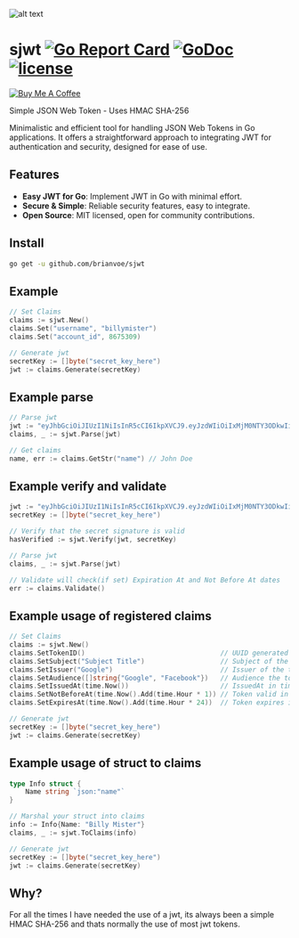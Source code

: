 ![alt text](https://raw.githubusercontent.com/brianvoe/sjwt/master/logo.png)

# sjwt [![Go Report Card](https://goreportcard.com/badge/github.com/brianvoe/sjwt)](https://goreportcard.com/report/github.com/brianvoe/sjwt) [![GoDoc](https://godoc.org/github.com/brianvoe/sjwt?status.svg)](https://godoc.org/github.com/brianvoe/sjwt) [![license](http://img.shields.io/badge/license-MIT-green.svg?style=flat)](https://raw.githubusercontent.com/brianvoe/sjwt/master/LICENSE)

<a href="https://www.buymeacoffee.com/brianvoe" target="_blank"><img src="https://www.buymeacoffee.com/assets/img/custom_images/orange_img.png" alt="Buy Me A Coffee" style="height: auto !important;width: auto !important;" ></a>

Simple JSON Web Token - Uses HMAC SHA-256

Minimalistic and efficient tool for handling JSON Web Tokens in Go applications. It offers a straightforward approach to integrating JWT for authentication and security, designed for ease of use.

## Features

- **Easy JWT for Go**: Implement JWT in Go with minimal effort.
- **Secure & Simple**: Reliable security features, easy to integrate.
- **Open Source**: MIT licensed, open for community contributions.

## Install
```bash 
go get -u github.com/brianvoe/sjwt
```

## Example
```go
// Set Claims
claims := sjwt.New()
claims.Set("username", "billymister")
claims.Set("account_id", 8675309)

// Generate jwt
secretKey := []byte("secret_key_here")
jwt := claims.Generate(secretKey)
```

## Example parse
```go
// Parse jwt
jwt := "eyJhbGciOiJIUzI1NiIsInR5cCI6IkpXVCJ9.eyJzdWIiOiIxMjM0NTY3ODkwIiwibmFtZSI6IkpvaG4gRG9lIiwiaWF0IjoxNTE2MjM5MDIyfQ.SflKxwRJSMeKKF2QT4fwpMeJf36POk6yJV_adQssw5c"
claims, _ := sjwt.Parse(jwt)

// Get claims
name, err := claims.GetStr("name") // John Doe
```

## Example verify and validate
```go
jwt := "eyJhbGciOiJIUzI1NiIsInR5cCI6IkpXVCJ9.eyJzdWIiOiIxMjM0NTY3ODkwIiwibmFtZSI6IkpvaG4gRG9lIiwiaWF0IjoxNTE2MjM5MDIyfQ.SflKxwRJSMeKKF2QT4fwpMeJf36POk6yJV_adQssw5c"
secretKey := []byte("secret_key_here")

// Verify that the secret signature is valid
hasVerified := sjwt.Verify(jwt, secretKey)

// Parse jwt
claims, _ := sjwt.Parse(jwt)

// Validate will check(if set) Expiration At and Not Before At dates
err := claims.Validate()
```

## Example usage of registered claims
```go
// Set Claims
claims := sjwt.New()
claims.SetTokenID()                                  // UUID generated
claims.SetSubject("Subject Title")                   // Subject of the token
claims.SetIssuer("Google")                           // Issuer of the token
claims.SetAudience([]string{"Google", "Facebook"})   // Audience the toke is for
claims.SetIssuedAt(time.Now())                       // IssuedAt in time, value is set in unix
claims.SetNotBeforeAt(time.Now().Add(time.Hour * 1)) // Token valid in 1 hour
claims.SetExpiresAt(time.Now().Add(time.Hour * 24))  // Token expires in 24 hours

// Generate jwt
secretKey := []byte("secret_key_here")
jwt := claims.Generate(secretKey)
```

## Example usage of struct to claims
```go
type Info struct {
    Name string `json:"name"`
}

// Marshal your struct into claims
info := Info{Name: "Billy Mister"}
claims, _ := sjwt.ToClaims(info)

// Generate jwt
secretKey := []byte("secret_key_here")
jwt := claims.Generate(secretKey)
```

## Why?
For all the times I have needed the use of a jwt, its always been a simple HMAC SHA-256 and thats normally the use of most jwt tokens.
